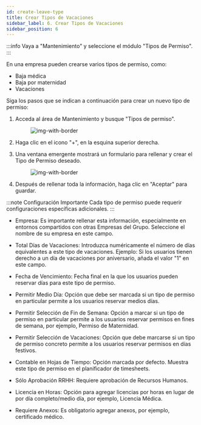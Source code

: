 ```yaml
---
id: create-leave-type
title: Crear Tipos de Vacaciones
sidebar_label: 6. Crear Tipos de Vacaciones
sidebar_position: 6
---
```


:::info
Vaya a "Mantenimiento" y seleccione el módulo "Tipos de Permiso".  
:::

En una empresa pueden crearse varios tipos de permiso, como:

- Baja médica
- Baja por maternidad
- Vacaciones

Siga los pasos que se indican a continuación para crear un nuevo tipo de permiso:

1. Acceda al área de Mantenimiento y busque "Tipos de permiso".

   <figure>

   ![img-with-border](/img/university/maintenance/create_leaves1.png)
   </figure>

2. Haga clic en el icono "+", en la esquina superior derecha.

<!-- <figure>
![img-with-border](/img/university/leaves/ )
</figure> -->

3. Una ventana emergente mostrará un formulario para rellenar y crear el Tipo de Permiso deseado.

   <figure>

   ![img-with-border](/img/university/maintenance/create_leaves2.png)
   </figure>

4. Después de rellenar toda la información, haga clic en "Aceptar" para guardar.

:::note Configuración Importante
Cada tipo de permiso puede requerir configuraciones específicas adicionales.
:::

- Empresa: Es importante rellenar esta información, especialmente en entornos compartidos con otras Empresas del Grupo. Seleccione el nombre de su empresa en este campo.

- Total Días de Vacaciones: Introduzca numéricamente el número de días equivalentes a este tipo de vacaciones. Ejemplo: Si los usuarios tienen derecho a un día de vacaciones por aniversario, añada el valor "1" en este campo.

- Fecha de Vencimiento: Fecha final en la que los usuarios pueden reservar días para este tipo de permiso.

- Permitir Medio Día: Opción que debe ser marcada si un tipo de permiso en particular permite a los usuarios reservar medios días.

- Permitir Selección de Fin de Semana: Opción a marcar si un tipo de permiso en particular permite a los usuarios reservar permisos en fines de semana, por ejemplo, Permiso de Maternidad.

- Permitir Selección de Vacaciones: Opción que debe marcarse si un tipo de permiso concreto permite a los usuarios reservar permisos en días festivos.

- Contable en Hojas de Tiempo: Opción marcada por defecto. Muestra este tipo de permiso en el planificador de timesheets.

- Sólo Aprobación RRHH: Requiere aprobación de Recursos Humanos.

- Licencia en Horas: Opción para agregar licencias por horas en lugar de por día completo/medio día, por ejemplo, Licencia Médica.

- Requiere Anexos: Es obligatorio agregar anexos, por ejemplo, certificado médico.
